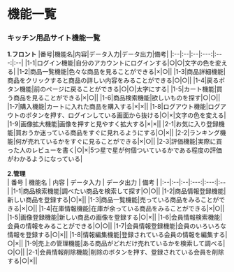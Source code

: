 # 機能一覧
### キッチン用品サイト機能一覧
**1.フロント**
|番号|機能名|内容|データ入力|データ出力|備考|
|:--|:--|:--|:---:|:---:|:--|
|1-1|ログイン機能|自分のアカウントにログインする|○|○|文字の色を変える|
|1-2|商品一覧機能|色々な商品を見ることができる|×|○||
|1-3|商品詳細機能|商品をクリックすると商品の詳しい内容をみることができる|○|○||
|1-4|戻るボタン機能|前のページに戻ることができる|○|○|太字にする|
|1-5|カート機能|買う商品を見ることができる|×|○||
|1-6|商品検索機能|欲しいものを探す|○|○||
|1-7|購入機能|カートに入れた商品を購入する|×|×||
|1-8|ログアウト機能|ログアウトのボタンを押す、ログインしている画面から抜ける|○|×|文字の色を変える|
|1-9|画像拡大機能|画像を押すと見やすく拡大する|×|×||
|2-1|お気に入り登録機能|買おうか迷っている商品をすぐに見れるようにする|○|×||
|2-2|ランキング機能|何が売れているかをすぐに見ることができる|×|○||
|2-3|評価機能|実際に買った人のレビューを書く|○|×|5つ星で星が何個ついているかである程度の評価がわかるようになっている|

 **2.管理**<br>
 | 番号 | 機能名 | 内容 | データ入力 | データ出力 | 備考 |
 |:--|:--|:--|:---:|:---:|:--|
 |1-1|商品検索機能|調べたい商品を検索して探す|○|○||
 |1-2|商品情報登録機能|新しい商品を登録する|○|×||
 |1-3|商品一覧機能|売っている商品をみることができる|×|○||
 |1-4|在庫情報機能|在庫が余っている商品をみることができる|×|○||
 |1-5|画像登録機能|新しい商品の画像を登録する|○|×||
 |1-6|会員情報検索機能|会員の情報をみることができる|○|○||
 |1-7|会員情報登録機能|会員のいろいろな情報を登録する|○|×||
 |1-8|情報編集機能|登録されている会員の情報を編集する|○|×||
 |1-9|売上の管理機能|ある商品がどれだけ売れているかを検索して調べる|○|○||
 |2-1|会員情報削除機能|削除のボタンを押す、登録されている会員を削除する|○|×||
 
 
